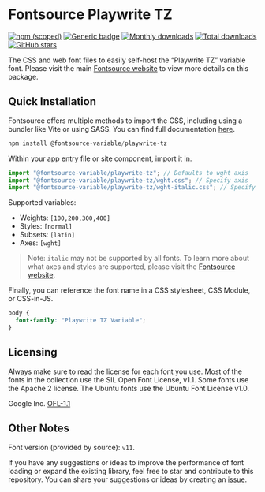 # Fontsource Playwrite TZ

[![npm (scoped)](https://img.shields.io/npm/v/@fontsource-variable/playwrite-tz?color=brightgreen)](https://www.npmjs.com/package/@fontsource-variable/playwrite-tz) [![Generic badge](https://img.shields.io/badge/fontsource-passing-brightgreen)](https://github.com/fontsource/fontsource) [![Monthly downloads](https://badgen.net/npm/dm/@fontsource-variable/playwrite-tz)](https://github.com/fontsource/fontsource) [![Total downloads](https://badgen.net/npm/dt/@fontsource-variable/playwrite-tz)](https://github.com/fontsource/fontsource) [![GitHub stars](https://img.shields.io/github/stars/fontsource/fontsource.svg?style=social&label=Star)](https://github.com/fontsource/fontsource/stargazers)

The CSS and web font files to easily self-host the “Playwrite TZ” variable font. Please visit the main [Fontsource website](https://fontsource.org/fonts/playwrite-tz) to view more details on this package.

## Quick Installation

Fontsource offers multiple methods to import the CSS, including using a bundler like Vite or using SASS. You can find full documentation [here](https://fontsource.org/docs/getting-started/introduction).

```javascript
npm install @fontsource-variable/playwrite-tz
```

Within your app entry file or site component, import it in.

```javascript
import "@fontsource-variable/playwrite-tz"; // Defaults to wght axis
import "@fontsource-variable/playwrite-tz/wght.css"; // Specify axis
import "@fontsource-variable/playwrite-tz/wght-italic.css"; // Specify axis and style
```

Supported variables:
- Weights: `[100,200,300,400]`
- Styles: `[normal]`
- Subsets: `[latin]`
- Axes: `[wght]`

> Note: `italic` may not be supported by all fonts. To learn more about what axes and styles are supported, please visit the [Fontsource website](https://fontsource.org/fonts/playwrite-tz).

Finally, you can reference the font name in a CSS stylesheet, CSS Module, or CSS-in-JS.

```css
body {
  font-family: "Playwrite TZ Variable";
}
```

## Licensing
Always make sure to read the license for each font you use. Most of the fonts in the collection use the SIL Open Font License, v1.1. Some fonts use the Apache 2 license. The Ubuntu fonts use the Ubuntu Font License v1.0.

Google Inc.
[OFL-1.1](http://scripts.sil.org/OFL)

## Other Notes
Font version (provided by source): `v11`.

If you have any suggestions or ideas to improve the performance of font loading or expand the existing library, feel free to star and contribute to this repository. You can share your suggestions or ideas by creating an [issue](https://github.com/fontsource/fontsource/issues).